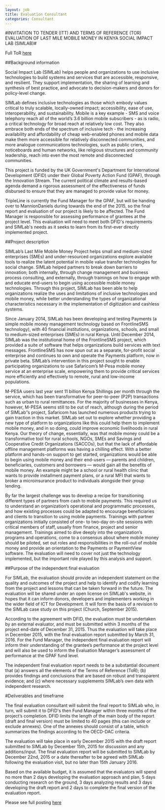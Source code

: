 ```yaml
---
layout: job
title: Evaluation Consultant
categories: Consultant
---
```

#INVITATION TO TENDER (ITT) AND TERMS OF REFERENCE (TOR)                 EVALUATION OF LAST MILE MOBILE MONEY IN KENYA                               SOCIAL IMPACT LAB (SIMLAB)#

Full ToR [here](/files/SIMLab_Evaluation_ITT_TOR.pdf)

##Background information

Social Impact Lab (SIMLab) helps people and organizations to use inclusive technologies to build systems and services that are accessible, responsive, and resilient. They support implementation, the sharing of learning and synthesis of best practice, and advocate to decision-makers and donors for policy-level change.

SIMLab defines inclusive technologies as those which embody values critical to truly scalable, locally-owned impact; accessibility, ease of use, interoperability, and sustainability. Mobile is a key example - SMS and voice telephony reach all of the world’s 3.6 billion mobile subscribers - as is radio, a critical technology for broad reach at relatively low cost. They also embrace both ends of the spectrum of inclusive tech - the increasing availability and affordability of cheap web-enabled phones and mobile data make them more accessible for relatively disconnected communities, and more analogue communications technologies, such as public criers, noticeboards and human networks, like religious structures and community leadership, reach into even the most remote and disconnected communities.  

This project is funded by the UK Government's Department for International Development (DFID) under their Global Poverty Action Fund (GPAF), through the Innovation Stream. The current political climate and results-based agenda demand a rigorous assessment of the effectiveness of funds disbursed to ensure that they are managed to provide value for money.

TripleLine is currently the Fund Manager for the GPAF, but will be handing over to MannionDaniels during towards the end of the 2015, so the final report and evaluation of our project is likely to be affected. The Fund Manager is responsible for assessing performance of grantees at the project level. This evaluation will need to meet both DFID's requirements and SIMLab's needs as it seeks to learn from its first-ever directly implemented project.

##Project description

SIMLab’s Last Mile Mobile Money Project helps small and medium-sized enterprises (SMEs) and under-resourced organizations explore available tools to realize the latent potential in mobile value transfer technologies for social change. SIMLab helped partners to break down barriers to innovation; both internally, through change management and business process consulting, and externally, through trainings on how to engage with and educate end-users to begin using accessible mobile money technologies. Through this project, SIMLab has been able to help organizations realize the uses and limitations of inclusive technologies and mobile money, while better understanding the types of organizational characteristics necessary in the implementation of digitization and cashless systems.

Since January 2014, SIMLab has been developing and testing Payments (a simple mobile money management technology based on FrontlineSMS technology), with 40 financial institutions, organizations, schools, and small to medium-sized enterprises (SMEs) in rural Kenya. Until December 2014, SIMLab was the institutional home of the FrontlineSMS project, which provided a suite of software that helps organizations build services with text messages. FrontlineSMS has now spun out as a separate, for-profit social enterprise and continues to own and operate the Payments platform, now in private beta. SIMLab’s intervention in this project sought to enable participating organizations to use Safaricom’s M-Pesa mobile money service at an enterprise scale, empowering them to provide critical services more efficiently and effectively to remote, rural and low-income populations.

M-PESA users last year sent 11 billion Kenya Shillings per month through the service, which has been transformative for peer-to-peer (P2P) transactions such as urban to rural remittances. For the majority of businesses in Kenya, however, M-PESA seems still to be out of reach, although during the period of SIMLab’’s project, Safaricom has launched numerous products trying to gain traction in this market. SIMLab set out to explore whether providing a new type of platform to organizations like this could help them to implement mobile money, and in so doing, could improve economic livelihoods in rural Kenya. Our theory of change, essentially, was that mobile money could be a transformative tool for rural schools, NGOs, SMEs and Savings and Cooperative Credit Organizations (SACCOs), but that the lack of affordable offline management platforms was having a chilling effect. With a better platform and hands-on support to get started, organizations would be able to begin using mobile money and their end-users –– parents and children, beneficiaries, customers and borrowers –– would gain all the benefits of mobile money. An example might be a school or rural health clinic that wants to provide installment payment plans, or a rural MFI that wants to broker a microinsurance product to individuals alongside their group lending.

By far the largest challenge was to develop a recipe for transitioning different types of partners from cash to mobile payments. This required us to understand an organization’s operational and programmatic processes, and how existing processes could be adapted to encourage beneficiaries and clients to transition to using mobile payments. Trainings with partner organizations initially consisted of one- to two-day on-site sessions with critical members of staff, usually from finance, project and senior management. Trainings aimed to dive deeply into the organization’s programs and operations, come to a consensus about where mobile money should be piloted, set out roles and responsibilities in the roll-out of mobile money and provide an orientation to the Payments or PaymentView software. The evaluation will need to cover not just the technology implemented, but the important role played by this analysis and support.

##Purpose of the independent final evaluation

For SIMLab, the evaluation should provide an independent statement on the quality and outcomes of the project and help to identify and codify learning from the project and lessons that can be taken forward in the future. The evaluation will be shared under an open license on SIMLab's website, in hopes that it can inform donors, developers and implementers working in the wider field of ICT for Development. It will form the basis of a revision to the SIMLab case study on this project (Church, September 2015).

According to the agreement with DFID, the evaluation must be undertaken by an external evaluator, and must be submitted within 3 months of the project end-date of December 31, 2015. Thus the evaluation will take place in December 2015, with the final evaluation report submitted by March 31, 2016. For the Fund Manager, the independent final evaluation report will inform their understanding of the grantee’s performance at the project level and will also be used to inform the Evaluation Manager’s assessment of performance at the GPAF fund level.

The independent final evaluation report needs to be a substantial document that (a) answers all the elements of the Terms of Reference (ToR); (b) provides findings and conclusions that are based on robust and transparent evidence; and (c) where necessary supplements SIMLab’s own data with independent research.

#Deliverables and timeframe

The final evaluation consultant will submit the final report to SIMLab who, in turn, will submit it to DFID's then Fund Manager within three months of the project’s completion. DFID limits the length of the main body of the report (draft and final version) must be limited to 40 pages (this can include or exclude annexes). One of the annexes should consist of a table, which summarizes the findings according to the OECD-DAC criteria.

The evaluation will take place in early December 2015 with the draft report submitted to SIMLab by December 15th, 2015 for discussion and any additions/input. The final evaluation report will be submitted to SIMLab by December 22nd, 2015 or a date thereafter to be agreed with SIMLab following the evaluation visit, but no later than 15th January 2016.

Based on the available budget, it is assumed that the evaluators will spend no more than 2 days developing the evaluation approach and plan, 5 days conducting research on the ground, 3 days analyzing results and 3 days developing the draft report and 2 days to complete the final version of the evaluation report.

Please see full posting [here](/files/SIMLab_Evaluation_ITT_TOR.pdf)
